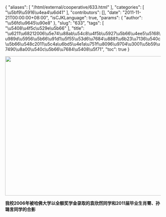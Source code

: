 {
    "aliases": [
        "/html/external/cooperative/633.html"
    ],
    "categories": [
        "\u5bf9\u5916\u4ea4\u6d41"
    ],
    "contributors": [],
    "date": "2011-11-21T00:00:00+08:00",
    "isCJKLanguage": true,
    "params": {
        "author": "\u56fd\u9645\u90e8"
    },
    "slug": "633",
    "tags": [
        "\u5408\u4f5c\u529e\u5b66"
    ],
    "title": "\u6211\u68212006\u5e74\u88ab\u54c8\u4f5b\u5927\u5b66\u4ee5\u5168\u989d\u5956\u5b66\u91d1\u5f55\u53d6\u7684\u8881\u6b23\u7136\u540c\u5b66\u548c2011\u5c4a\u6bd5\u4e1a\u751f\u8096\u9704\u3001\u5b59\u7490\u8a00\u540c\u5b66\u7684\u5408\u5f71",
    "toc": true
}

<img
    src="https://cdn.tfls.online/mirror/full/35b2cf6befe16c46dd1b83c3d7751bb0392e488f.jpg"
    style="display:block;margin-left:auto;margin-right:auto;"
    decoding="async"
    fetchpriority="auto"
    loading="lazy"
    height="450"
    width="600"
/>

**我校2006年被哈佛大学以全额奖学金录取的袁欣然同学和2011届毕业生肖霄、孙璐言同学的合影**

